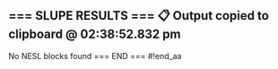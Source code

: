=== SLUPE RESULTS ===
📋 Output copied to clipboard @ 02:38:52.832 pm
---------------------
No NESL blocks found
=== END ===
#!end_aa